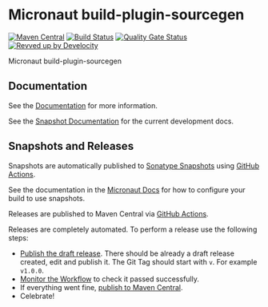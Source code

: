 <!-- Checklist: https://github.com/micronaut-projects/micronaut-core/wiki/New-Module-Checklist -->

# Micronaut build-plugin-sourcegen

[![Maven Central](https://img.shields.io/maven-central/v/io.micronaut.build-plugin-sourcegen/micronaut-project-template.svg?label=Maven%20Central)](https://search.maven.org/search?q=g:%22io.micronaut.project-template%22%20AND%20a:%22micronaut-project-template%22)
[![Build Status](https://github.com/micronaut-projects/micronaut-build-plugin-sourcegen/workflows/Java%20CI/badge.svg)](https://github.com/micronaut-projects/micronaut-project-template/actions)
[![Quality Gate Status](https://sonarcloud.io/api/project_badges/measure?project=micronaut-projects_micronaut-template&metric=alert_status)](https://sonarcloud.io/summary/new_code?id=micronaut-projects_micronaut-template)
[![Revved up by Develocity](https://img.shields.io/badge/Revved%20up%20by-Develocity-06A0CE?logo=Gradle&labelColor=02303A)](https://ge.micronaut.io/scans)

Micronaut build-plugin-sourcegen

## Documentation

See the [Documentation](https://micronaut-projects.github.io/micronaut-build-plugin-sourcegen/latest/guide/) for more information.

See the [Snapshot Documentation](https://micronaut-projects.github.io/micronaut-build-plugin-sourcegen/snapshot/guide/) for the current development docs.

<!-- ## Examples

Examples can be found in the [examples](https://github.com/micronaut-projects/micronaut-build-plugin-sourcegen/tree/master/examples) directory. -->

## Snapshots and Releases

Snapshots are automatically published to [Sonatype Snapshots](https://s01.oss.sonatype.org/content/repositories/snapshots/io/micronaut/) using [GitHub Actions](https://github.com/micronaut-projects/micronaut-build-plugin-sourcegen/actions).

See the documentation in the [Micronaut Docs](https://docs.micronaut.io/latest/guide/index.html#usingsnapshots) for how to configure your build to use snapshots.

Releases are published to Maven Central via [GitHub Actions](https://github.com/micronaut-projects/micronaut-build-plugin-sourcegen/actions).

Releases are completely automated. To perform a release use the following steps:

* [Publish the draft release](https://github.com/micronaut-projects/micronaut-build-plugin-sourcegen/releases). There should be already a draft release created, edit and publish it. The Git Tag should start with `v`. For example `v1.0.0`.
* [Monitor the Workflow](https://github.com/micronaut-projects/micronaut-build-plugin-sourcegen/actions?query=workflow%3ARelease) to check it passed successfully.
* If everything went fine, [publish to Maven Central](https://github.com/micronaut-projects/micronaut-build-plugin-sourcegen/actions?query=workflow%3A"Maven+Central+Sync").
* Celebrate!
